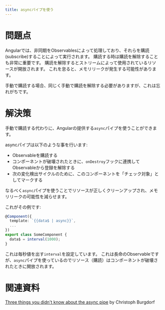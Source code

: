 ```yaml
---
title: asyncパイプを使う
---
```


# 問題点

Angularでは、非同期をObservablesによって処理しており、それらを購読(subscribe)することによって実行されます。
購読する時は購読を解除することも非常に重要です。
購読を解除するとストリームによって使用されているリソースが開放されます。
これを怠ると、メモリリークが発生する可能性があります。

手動で購読する場合、同じく手動で購読を解除する必要がありますが、これは忘れがちです。

# 解決策

手動で購読する代わりに、Angularの提供する`async`パイプを使うことができます。

asyncパイプは以下のような事を行います:

- Observableを購読する
- コンポーネントが破壊されたときに、`onDestroy`フックに連携してObservableから登録を解除する
- 次の変化検出サイクルのために、このコンポーネントを「チェック対象」としてマークする

なるべく`async`パイプを使うことでリソースが正しくクリーンアップされ、メモリリークの可能性を減らせます。

これがその例です:

```ts
@Component({
  template: `{{data$ | async}}`,
  ...
})
export class SomeComponent {
  data$ = interval(1000);
}
```

これは毎秒値を出す`interval`を設定しています。
これは長命のObservableですが、`async`パイプを使っているのでリソース（購読）はコンポーネントが破壊されたときに開放されます。

# 関連資料

[Three things you didn't know about the async pipe](https://blog.thoughtram.io/angular/2017/02/27/three-things-you-didnt-know-about-the-async-pipe.html) by Christoph Burgdorf
